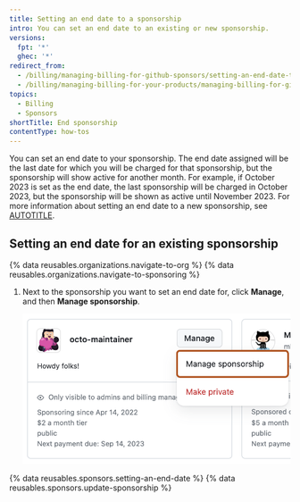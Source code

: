 ```yaml
---
title: Setting an end date to a sponsorship
intro: You can set an end date to an existing or new sponsorship.
versions:
  fpt: '*'
  ghec: '*'
redirect_from:
  - /billing/managing-billing-for-github-sponsors/setting-an-end-date-to-a-sponsorship
  - /billing/managing-billing-for-your-products/managing-billing-for-github-sponsors/setting-an-end-date-to-a-sponsorship
topics:
  - Billing
  - Sponsors
shortTitle: End sponsorship
contentType: how-tos
---
```


You can set an end date to your sponsorship. The end date assigned will be the last date for which you will be charged for that sponsorship, but the sponsorship will show active for another month. For example, if October 2023 is set as the end date, the last sponsorship will be charged in October 2023, but the sponsorship will be shown as active until November 2023. For more information about setting an end date to a new sponsorship, see [AUTOTITLE](/sponsors/sponsoring-open-source-contributors/sponsoring-an-open-source-contributor).

## Setting an end date for an existing sponsorship

{% data reusables.organizations.navigate-to-org %}
{% data reusables.organizations.navigate-to-sponsoring %}
1. Next to the sponsorship you want to set an end date for, click **Manage**, and then **Manage sponsorship**.

   ![Screenshot of a sponsorship. The "Manage" dropdown menu is expanded and "Manage sponsorship" is outlined in dark orange.](/assets/images/help/sponsors/manage-sponsorship.png)

{% data reusables.sponsors.setting-an-end-date %}
{% data reusables.sponsors.update-sponsorship %}
